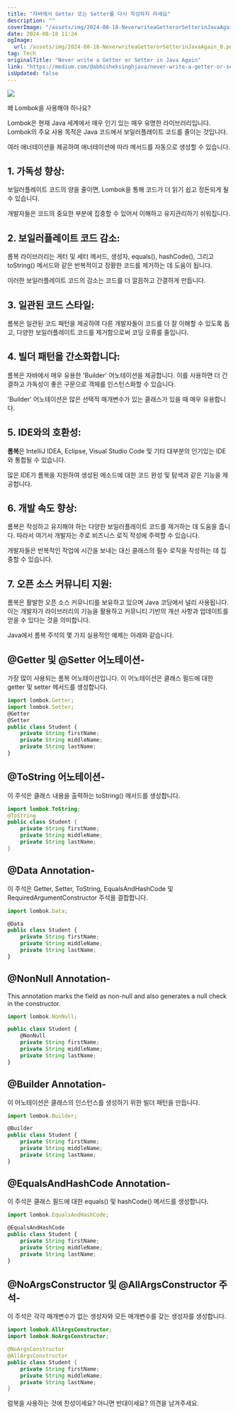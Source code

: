 ```yaml
---
title: "자바에서 Getter 또는 Setter를 다시 작성하지 마세요"
description: ""
coverImage: "/assets/img/2024-08-18-NeverwriteaGetterorSetterinJavaAgain_0.png"
date: 2024-08-18 11:24
ogImage:
  url: /assets/img/2024-08-18-NeverwriteaGetterorSetterinJavaAgain_0.png
tag: Tech
originalTitle: "Never write a Getter or Setter in Java Again"
link: "https://medium.com/@abhisheksinghjava/never-write-a-getter-or-setter-in-java-again-a40ce6c3a05f"
isUpdated: false
---
```


<img src="/assets/img/2024-08-18-NeverwriteaGetterorSetterinJavaAgain_0.png" />

왜 Lombok을 사용해야 하나요?

Lombok은 현재 Java 세계에서 매우 인기 있는 매우 유명한 라이브러리입니다. Lombok의 주요 사용 목적은 Java 코드에서 보일러플레이트 코드를 줄이는 것입니다.

여러 애너테이션을 제공하여 애너테이션에 따라 메서드를 자동으로 생성할 수 있습니다.

<!-- cozy-coder - 수평 -->

<ins class="adsbygoogle"
     style="display:block"
     data-ad-client="ca-pub-4877378276818686"
     data-ad-slot="1107185301"
     data-ad-format="auto"
     data-full-width-responsive="true"></ins>

<script>
     (adsbygoogle = window.adsbygoogle || []).push({});
</script>

## 1. 가독성 향상:

보일러플레이트 코드의 양을 줄이면, Lombok을 통해 코드가 더 읽기 쉽고 정돈되게 될 수 있습니다.

개발자들은 코드의 중요한 부분에 집중할 수 있어서 이해하고 유지관리하기 쉬워집니다.

## 2. 보일러플레이트 코드 감소:

<!-- cozy-coder - 수평 -->

<ins class="adsbygoogle"
     style="display:block"
     data-ad-client="ca-pub-4877378276818686"
     data-ad-slot="1107185301"
     data-ad-format="auto"
     data-full-width-responsive="true"></ins>

<script>
     (adsbygoogle = window.adsbygoogle || []).push({});
</script>

롬복 라이브러리는 게터 및 세터 메서드, 생성자, equals(), hashCode(), 그리고 toString() 메서드와 같은 반복적이고 장황한 코드를 제거하는 데 도움이 됩니다.

이러한 보일러플레이트 코드의 감소는 코드를 더 깔끔하고 간결하게 만듭니다.

## 3. 일관된 코드 스타일:

롬복은 일관된 코드 패턴을 제공하여 다른 개발자들이 코드를 더 잘 이해할 수 있도록 돕고, 다양한 보일러플레이트 코드를 제거함으로써 코딩 오류를 줄입니다.

<!-- cozy-coder - 수평 -->

<ins class="adsbygoogle"
     style="display:block"
     data-ad-client="ca-pub-4877378276818686"
     data-ad-slot="1107185301"
     data-ad-format="auto"
     data-full-width-responsive="true"></ins>

<script>
     (adsbygoogle = window.adsbygoogle || []).push({});
</script>

## 4. 빌더 패턴을 간소화합니다:

롬복은 자바에서 매우 유용한 'Builder' 어노테이션을 제공합니다. 이를 사용하면 더 간결하고 가독성이 좋은 구문으로 객체를 인스턴스화할 수 있습니다.

'Builder' 어노테이션은 많은 선택적 매개변수가 있는 클래스가 있을 때 매우 유용합니다.

## 5. IDE와의 호환성:

<!-- cozy-coder - 수평 -->

<ins class="adsbygoogle"
     style="display:block"
     data-ad-client="ca-pub-4877378276818686"
     data-ad-slot="1107185301"
     data-ad-format="auto"
     data-full-width-responsive="true"></ins>

<script>
     (adsbygoogle = window.adsbygoogle || []).push({});
</script>

**롬복**은 IntelliJ IDEA, Eclipse, Visual Studio Code 및 기타 대부분의 인기있는 IDE와 통합될 수 있습니다.

많은 IDE가 롬복을 지원하여 생성된 메소드에 대한 코드 완성 및 탐색과 같은 기능을 제공합니다.

## 6. 개발 속도 향상:

롬복은 작성하고 유지해야 하는 다양한 보일러플레이트 코드를 제거하는 데 도움을 줍니다. 따라서 여기서 개발자는 주로 비즈니스 로직 작성에 주력할 수 있습니다.

<!-- cozy-coder - 수평 -->

<ins class="adsbygoogle"
     style="display:block"
     data-ad-client="ca-pub-4877378276818686"
     data-ad-slot="1107185301"
     data-ad-format="auto"
     data-full-width-responsive="true"></ins>

<script>
     (adsbygoogle = window.adsbygoogle || []).push({});
</script>

개발자들은 반복적인 작업에 시간을 보내는 대신 클래스의 필수 로직을 작성하는 데 집중할 수 있습니다.

## 7. 오픈 소스 커뮤니티 지원:

롬복은 활발한 오픈 소스 커뮤니티를 보유하고 있으며 Java 코딩에서 널리 사용됩니다.
이는 개발자가 라이브러리의 기능을 활용하고 커뮤니티 기반의 개선 사항과 업데이트를 얻을 수 있다는 것을 의미합니다.

Java에서 롬복 주석의 몇 가지 실용적인 예제는 아래와 같습니다.

<!-- cozy-coder - 수평 -->

<ins class="adsbygoogle"
     style="display:block"
     data-ad-client="ca-pub-4877378276818686"
     data-ad-slot="1107185301"
     data-ad-format="auto"
     data-full-width-responsive="true"></ins>

<script>
     (adsbygoogle = window.adsbygoogle || []).push({});
</script>

## @Getter 및 @Setter 어노테이션-

가장 많이 사용되는 롬복 어노테이션입니다. 이 어노테이션은 클래스 필드에 대한 getter 및 setter 메서드를 생성합니다.

```js
import lombok.Getter;
import lombok.Setter;
@Getter
@Setter
public class Student {
    private String firstName;
    private String middleName;
    private String lastName;
}
```

## @ToString 어노테이션-

<!-- cozy-coder - 수평 -->

<ins class="adsbygoogle"
     style="display:block"
     data-ad-client="ca-pub-4877378276818686"
     data-ad-slot="1107185301"
     data-ad-format="auto"
     data-full-width-responsive="true"></ins>

<script>
     (adsbygoogle = window.adsbygoogle || []).push({});
</script>

이 주석은 클래스 내용을 출력하는 toString() 메서드를 생성합니다.

```java
import lombok.ToString;
@ToString
public class Student {
    private String firstName;
    private String middleName;
    private String lastName;
}
```

## @Data Annotation-

이 주석은 Getter, Setter, ToString, EqualsAndHashCode 및 RequiredArgumentConstructor 주석을 결합합니다.

<!-- cozy-coder - 수평 -->

<ins class="adsbygoogle"
     style="display:block"
     data-ad-client="ca-pub-4877378276818686"
     data-ad-slot="1107185301"
     data-ad-format="auto"
     data-full-width-responsive="true"></ins>

<script>
     (adsbygoogle = window.adsbygoogle || []).push({});
</script>

```js
import lombok.Data;

@Data
public class Student {
    private String firstName;
    private String middleName;
    private String lastName;
}
```

## @NonNull Annotation-

This annotation marks the field as non-null and also generates a null check in the constructor.

```js
import lombok.NonNull;

public class Student {
    @NonNull
    private String firstName;
    private String middleName;
    private String lastName;
}
```

<!-- cozy-coder - 수평 -->

<ins class="adsbygoogle"
     style="display:block"
     data-ad-client="ca-pub-4877378276818686"
     data-ad-slot="1107185301"
     data-ad-format="auto"
     data-full-width-responsive="true"></ins>

<script>
     (adsbygoogle = window.adsbygoogle || []).push({});
</script>

## @Builder Annotation-

이 어노테이션은 클래스의 인스턴스를 생성하기 위한 빌더 패턴을 만듭니다.

```js
import lombok.Builder;

@Builder
public class Student {
    private String firstName;
    private String middleName;
    private String lastName;
}
```

## @EqualsAndHashCode Annotation-

<!-- cozy-coder - 수평 -->

<ins class="adsbygoogle"
     style="display:block"
     data-ad-client="ca-pub-4877378276818686"
     data-ad-slot="1107185301"
     data-ad-format="auto"
     data-full-width-responsive="true"></ins>

<script>
     (adsbygoogle = window.adsbygoogle || []).push({});
</script>

이 주석은 클래스 필드에 대한 equals() 및 hashCode() 메서드를 생성합니다.

```js
import lombok.EqualsAndHashCode;

@EqualsAndHashCode
public class Student {
    private String firstName;
    private String middleName;
    private String lastName;
}
```

## @NoArgsConstructor 및 @AllArgsConstructor 주석-

이 주석은 각각 매개변수가 없는 생성자와 모든 매개변수를 갖는 생성자를 생성합니다.

<!-- cozy-coder - 수평 -->

<ins class="adsbygoogle"
     style="display:block"
     data-ad-client="ca-pub-4877378276818686"
     data-ad-slot="1107185301"
     data-ad-format="auto"
     data-full-width-responsive="true"></ins>

<script>
     (adsbygoogle = window.adsbygoogle || []).push({});
</script>

```java
import lombok.AllArgsConstructor;
import lombok.NoArgsConstructor;

@NoArgsConstructor
@AllArgsConstructor
public class Student {
    private String firstName;
    private String middleName;
    private String lastName;
}
```

럼복을 사용하는 것에 찬성이세요? 아니면 반대이세요? 의견을 남겨주세요.
